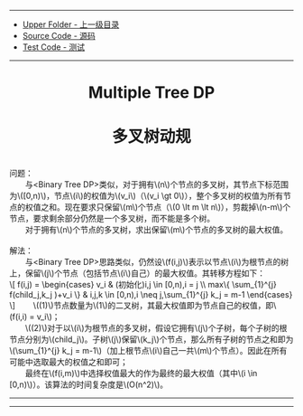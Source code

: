 <script type="text/javascript" async src="//cdn.bootcss.com/mathjax/2.7.0/MathJax.js?config=TeX-AMS-MML_HTMLorMML"></script>
<script type="text/javascript" async src="https://cdnjs.cloudflare.com/ajax/libs/mathjax/2.7.1/MathJax.js?config=TeX-MML-AM_CHTML"></script>

--------
* [Upper Folder - 上一级目录](../../)
* [Source Code - 源码](https://github.com/zhaochenyou/Way-to-Algorithm/blob/master/src/DynamicProgramming/TreeDP/MultipleTreeDP.hpp)
* [Test Code - 测试](https://github.com/zhaochenyou/Way-to-Algorithm/blob/master/src/DynamicProgramming/TreeDP/MultipleTreeDP.cpp)

--------

<div>
<h1 align="center">Multiple Tree DP</h1>
<h1 align="center">多叉树动规</h1>
<br>
问题： <br>
&emsp;&emsp;与&lt;Binary Tree DP&gt;类似，对于拥有\(n\)个节点的多叉树，其节点下标范围为\([0,n)\)，节点\(i\)的权值为\(v_i\)（\(v_i \gt 0\)），整个多叉树的权值为所有节点的权值之和。现在要求只保留\(m\)个节点（\(0 \lt m \lt n\)），剪裁掉\(n-m\)个节点，要求剩余部分仍然是一个多叉树，而不能是多个树。 <br>
&emsp;&emsp;对于拥有\(n\)个节点的多叉树，求出保留\(m\)个节点的多叉树的最大权值。 <br>
<br>
解法： <br>
&emsp;&emsp;与&lt;Binary Tree DP&gt;思路类似，仍然设\(f(i,j)\)表示以节点\(i\)为根节点的树上，保留\(j\)个节点（包括节点\(i\)自己）的最大权值。其转移方程如下： <br>
\[
f(i,j) = 
\begin{cases}
v_i & (初始化)i,j \in [0,n),i = j \\
max⁡\{ \sum_{1}^{j} f(child_j,k_j )+v_i \} & i,j,k \in [0,n),i \neq j,\sum_{1}^{j} k_j  = m-1
\end{cases}
\]
&emsp;&emsp;\((1)\)节点数量为\(1\)的二叉树，其最大权值即为节点自己的权值，即\(f(i,i) = v_i\)； <br>
&emsp;&emsp;\((2)\)对于以\(i\)为根节点的多叉树，假设它拥有\(j\)个子树，每个子树的根节点分别为\(child_j\)。子树\(j\)保留\(k_j\)个节点，那么所有子树的节点之和即为\(\sum_{1}^{j} k_j = m-1\)（加上根节点\(i\)自己一共\(m\)个节点）。因此在所有可能中选取最大的权值之和即可； <br>
&emsp;&emsp;最终在\(f(i,m)\)中选择权值最大的作为最终的最大权值（其中\(i \in [0,n)\)）。该算法的时间复杂度是\(O(n^2)\)。 <br>
</div>

--------
--------
